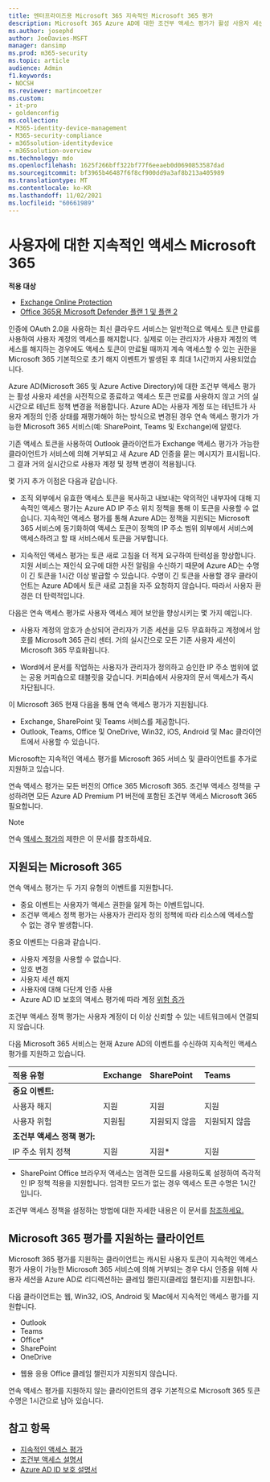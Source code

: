 ```yaml
---
title: 엔터프라이즈용 Microsoft 365 지속적인 Microsoft 365 평가
description: Microsoft 365 Azure AD에 대한 조건부 액세스 평가가 활성 사용자 세션을 능동적으로 종료하고 거의 실시간으로 테넌트 정책 변경을 적용하는 방법에 대해 설명합니다.
ms.author: josephd
author: JoeDavies-MSFT
manager: dansimp
ms.prod: m365-security
ms.topic: article
audience: Admin
f1.keywords:
- NOCSH
ms.reviewer: martincoetzer
ms.custom:
- it-pro
- goldenconfig
ms.collection:
- M365-identity-device-management
- M365-security-compliance
- m365solution-identitydevice
- m365solution-overview
ms.technology: mdo
ms.openlocfilehash: 1625f266bff322bf77f6eeaeb0d0690853587dad
ms.sourcegitcommit: bf3965b46487f6f8cf900dd9a3af8b213a405989
ms.translationtype: MT
ms.contentlocale: ko-KR
ms.lasthandoff: 11/02/2021
ms.locfileid: "60661989"
---
```

# <a name="continuous-access-evaluation-for-microsoft-365"></a>사용자에 대한 지속적인 액세스 Microsoft 365

**적용 대상**
- [Exchange Online Protection](exchange-online-protection-overview.md)
- [Office 365용 Microsoft Defender 플랜 1 및 플랜 2](defender-for-office-365.md)

인증에 OAuth 2.0을 사용하는 최신 클라우드 서비스는 일반적으로 액세스 토큰 만료를 사용하여 사용자 계정의 액세스를 해지합니다. 실제로 이는 관리자가 사용자 계정의 액세스를 해지하는 경우에도 액세스 토큰이 만료될 때까지 계속 액세스할 수 있는 권한을 Microsoft 365 기본적으로 초기 해지 이벤트가 발생된 후 최대 1시간까지 사용되었습니다.  

Azure AD(Microsoft 365 및 Azure Active Directory)에 대한 조건부 액세스 평가는 활성 사용자 세션을 사전적으로 종료하고 액세스 토큰 만료를 사용하지 않고 거의 실시간으로 테넌트 정책 변경을 적용합니다. Azure AD는 사용자 계정 또는 테넌트가 사용자 계정의 인증 상태를 재평가해야 하는 방식으로 변경된 경우 연속 액세스 평가가 가능한 Microsoft 365 서비스(예: SharePoint, Teams 및 Exchange)에 알렸다. 

기존 액세스 토큰을 사용하여 Outlook 클라이언트가 Exchange 액세스 평가가 가능한 클라이언트가 서비스에 의해 거부되고 새 Azure AD 인증을 묻는 메시지가 표시됩니다. 그 결과 거의 실시간으로 사용자 계정 및 정책 변경이 적용됩니다.  

몇 가지 추가 이점은 다음과 같습니다.

- 조직 외부에서 유효한 액세스 토큰을 복사하고 내보내는 악의적인 내부자에 대해 지속적인 액세스 평가는 Azure AD IP 주소 위치 정책을 통해 이 토큰을 사용할 수 없습니다. 지속적인 액세스 평가를 통해 Azure AD는 정책을 지원되는 Microsoft 365 서비스에 동기화하여 액세스 토큰이 정책의 IP 주소 범위 외부에서 서비스에 액세스하려고 할 때 서비스에서 토큰을 거부합니다. 

- 지속적인 액세스 평가는 토큰 새로 고침을 더 적게 요구하여 탄력성을 향상합니다. 지원 서비스는 재인식 요구에 대한 사전 알림을 수신하기 때문에 Azure AD는 수명이 긴 토큰을 1시간 이상 발급할 수 있습니다. 수명이 긴 토큰을 사용할 경우 클라이언트는 Azure AD에서 토큰 새로 고침을 자주 요청하지 않습니다. 따라서 사용자 환경은 더 탄력적입니다.

다음은 연속 액세스 평가로 사용자 액세스 제어 보안을 향상시키는 몇 가지 예입니다. 

- 사용자 계정의 암호가 손상되어 관리자가 기존 세션을 모두 무효화하고 계정에서 암호를 Microsoft 365 관리 센터. 거의 실시간으로 모든 기존 사용자 세션이 Microsoft 365 무효화됩니다. 

- Word에서 문서를 작업하는 사용자가 관리자가 정의하고 승인한 IP 주소 범위에 없는 공용 커피숍으로 태블릿을 갖습니다. 커피숍에서 사용자의 문서 액세스가 즉시 차단됩니다. 

이 Microsoft 365 현재 다음을 통해 연속 액세스 평가가 지원됩니다.

- Exchange, SharePoint 및 Teams 서비스를 제공합니다. 
- Outlook, Teams, Office 및 OneDrive, Win32, iOS, Android 및 Mac 클라이언트에서 사용할 수 있습니다. 

Microsoft는 지속적인 액세스 평가를 Microsoft 365 서비스 및 클라이언트를 추가로 지원하고 있습니다. 

연속 액세스 평가는 모든 버전의 Office 365 Microsoft 365. 조건부 액세스 정책을 구성하려면 모든 Azure AD Premium P1 버전에 포함된 조건부 액세스 Microsoft 365 필요합니다.

>[!Note]
>연속 [액세스 평가의](/azure/active-directory/conditional-access/concept-continuous-access-evaluation#limitations) 제한은 이 문서를 참조하세요.
>

## <a name="scenarios-supported-by-microsoft-365"></a>지원되는 Microsoft 365 

연속 액세스 평가는 두 가지 유형의 이벤트를 지원합니다. 

- 중요 이벤트는 사용자가 액세스 권한을 잃게 하는 이벤트입니다. 
- 조건부 액세스 정책 평가는 사용자가 관리자 정의 정책에 따라 리소스에 액세스할 수 없는 경우 발생합니다.  

중요 이벤트는 다음과 같습니다. 

- 사용자 계정을 사용할 수 없습니다. 
- 암호 변경 
- 사용자 세션 해지 
- 사용자에 대해 다단계 인증 사용 
- Azure AD ID 보호의 액세스 평가에 따라 계정 [위험 증가](/azure/active-directory/identity-protection/overview-identity-protection)

조건부 액세스 정책 평가는 사용자 계정이 더 이상 신뢰할 수 있는 네트워크에서 연결되지 않습니다. 

다음 Microsoft 365 서비스는 현재 Azure AD의 이벤트를 수신하여 지속적인 액세스 평가를 지원하고 있습니다.  

| 적용 유형  | Exchange | SharePoint | Teams |
|:-------|:-----|:-------|:-------|
| **중요 이벤트:** |  |  |  |
| 사용자 해지 | 지원 | 지원 | 지원 |
| 사용자 위험 | 지원됨 | 지원되지 않음 | 지원되지 않음 |
| **조건부 액세스 정책 평가:** |  |  |  |
| IP 주소 위치 정책 | 지원 | 지원* | 지원 |

* SharePoint Office 브라우저 액세스는 엄격한 모드를 사용하도록 설정하여 즉각적인 IP 정책 적용을 지원합니다. 엄격한 모드가 없는 경우 액세스 토큰 수명은 1시간입니다.   

조건부 액세스 정책을 설정하는 방법에 대한 자세한 내용은 이 문서를 [참조하세요.](/azure/active-directory/conditional-access/overview)

## <a name="microsoft-365-clients-supporting-continuous-access-evaluation"></a>Microsoft 365 평가를 지원하는 클라이언트 

Microsoft 365 평가를 지원하는 클라이언트는 캐시된 사용자 토큰이 지속적인 액세스 평가 사용이 가능한 Microsoft 365 서비스에 의해 거부되는 경우 다시 인증을 위해 사용자 세션을 Azure AD로 리디렉션하는 클레임 챌린지(클레임 챌린지)를 지원합니다.  

다음 클라이언트는 웹, Win32, iOS, Android 및 Mac에서 지속적인 액세스 평가를 지원합니다. 

- Outlook 
- Teams 
- Office*
- SharePoint 
- OneDrive 

* 웹용 응용 Office 클레임 챌린지가 지원되지 않습니다.

연속 액세스 평가를 지원하지 않는 클라이언트의 경우 기본적으로 Microsoft 365 토큰 수명은 1시간으로 남아 있습니다.    

## <a name="see-also"></a>참고 항목

- [지속적인 액세스 평가](/azure/active-directory/conditional-access/concept-continuous-access-evaluation)
- [조건부 액세스 설명서](/azure/active-directory/conditional-access/overview)
- [Azure AD ID 보호 설명서](/azure/active-directory/identity-protection/overview-identity-protection)

